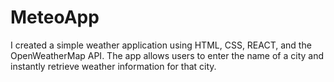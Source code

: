 # MeteoApp
I created a simple weather application using HTML, CSS, REACT, and the OpenWeatherMap API. The app allows users to enter the name of a city and instantly retrieve weather information for that city.
